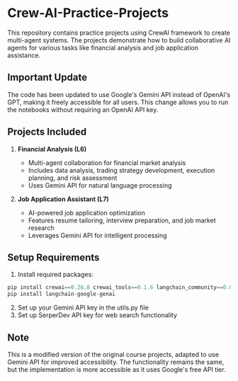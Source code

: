 # Crew-AI-Practice-Projects

This repository contains practice projects using CrewAI framework to create multi-agent systems. The projects demonstrate how to build collaborative AI agents for various tasks like financial analysis and job application assistance.

## Important Update
The code has been updated to use Google's Gemini API instead of OpenAI's GPT, making it freely accessible for all users. This change allows you to run the notebooks without requiring an OpenAI API key.

## Projects Included

1. **Financial Analysis (L6)**
   - Multi-agent collaboration for financial market analysis
   - Includes data analysis, trading strategy development, execution planning, and risk assessment
   - Uses Gemini API for natural language processing

2. **Job Application Assistant (L7)**
   - AI-powered job application optimization
   - Features resume tailoring, interview preparation, and job market research
   - Leverages Gemini API for intelligent processing

## Setup Requirements

1. Install required packages:
```python
pip install crewai==0.28.8 crewai_tools==0.1.6 langchain_community==0.0.29
pip install langchain-google-genai
```

2. Set up your Gemini API key in the utils.py file
3. Set up SerperDev API key for web search functionality

## Note
This is a modified version of the original course projects, adapted to use Gemini API for improved accessibility. The functionality remains the same, but the implementation is more accessible as it uses Google's free API tier.
